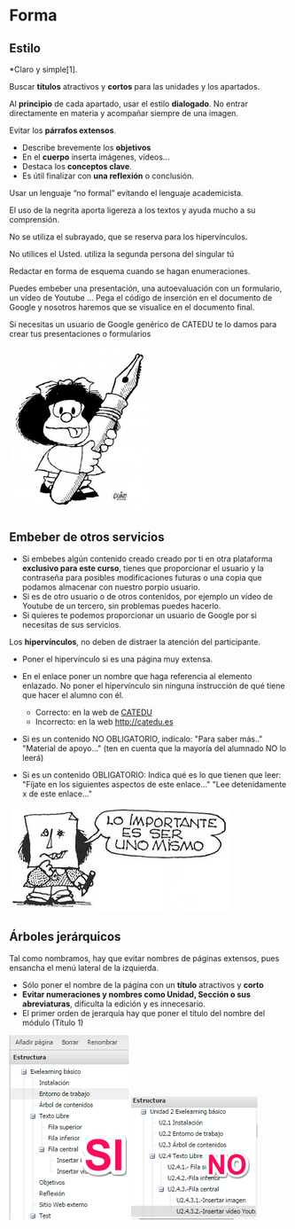# Forma

## Estilo

*Claro y simple[1]. 

Buscar **títulos** atractivos y **cortos** para las unidades y los apartados.

Al **principio** de cada apartado, usar el estilo **dialogado**. No entrar directamente en materia y acompañar siempre de una imagen.

Evitar los **párrafos extensos**.
- Describe brevemente los **objetivos**
- En el **cuerpo** inserta imágenes, vídeos...
- Destaca los **conceptos clave**.
- Es útil finalizar con **una reflexión** o conclusión. 

Usar un lenguaje “no formal” evitando el lenguaje academicista.

El uso de la negrita aporta ligereza a los textos y ayuda mucho a su comprensión.

No se utiliza el subrayado, que se reserva para los hipervínculos.

No utilices el Usted. utiliza la segunda persona del singular tú

Redactar en forma de esquema cuando se hagan enumeraciones.

Puedes embeber una presentación, una autoevaluación con un formulario, un vídeo de Youtube ... Pega el código de inserción en el documento de Google y nosotros haremos que se visualice en el documento final.

Si necesitas un usuario de Google genérico de CATEDU te lo damos para crear tus presentaciones o formularios 

![](img/mafalda-254x300.jpg)

## Embeber de otros servicios

- Si embebes algún contenido creado creado por ti en otra plataforma **exclusivo para este curso**, tienes que proporcionar el usuario y la contraseña para posibles modificaciones futuras o una copia que podamos almacenar con nuestro porpio usuario.
- Si es de otro usuario o de otros contenidos, por ejemplo un vídeo de Youtube de un tercero, sin problemas puedes hacerlo.
- Si quieres te podemos proporcionar un usuario de Google por si necesitas de sus servicios.

Los **hipervínculos**, no deben de distraer la atención del participante.

- Poner el hipervínculo si es una página muy extensa.
- En el enlace poner un nombre que haga referencia al elemento enlazado. No poner el hipervínculo sin ninguna instrucción de qué tiene que hacer el alumno con él.
    * Correcto: en la web de [CATEDU](http://catedu.es)
    * Incorrecto: en la web http://catedu.es

- Si es un contenido NO OBLIGATORIO, indícalo: "Para saber más.." "Material de apoyo..." (ten en cuenta que la mayoría del alumnado NO lo leerá)
- Si es un contenido OBLIGATORIO: Indica qué es lo que tienen que leer: "Fíjate en los siguientes aspectos de este enlace..." "Lee detenidamente x de este enlace..."

![](img/mafalda009.jpg)

## Árboles jerárquicos

Tal como nombramos, hay que evitar nombres de páginas extensos, pues ensancha el menú lateral de la izquierda.

- Sólo poner el nombre de la página con un **título** atractivos y **corto**
- **Evitar numeraciones y nombres como Unidad, Sección o sus abreviaturas**, dificulta la edición y es innecesario.
- El primer orden de jerarquía hay que poner el título del nombre del módulo (Título 1)

![](img/arbolsi.png)
![](img/arbolno.png)


